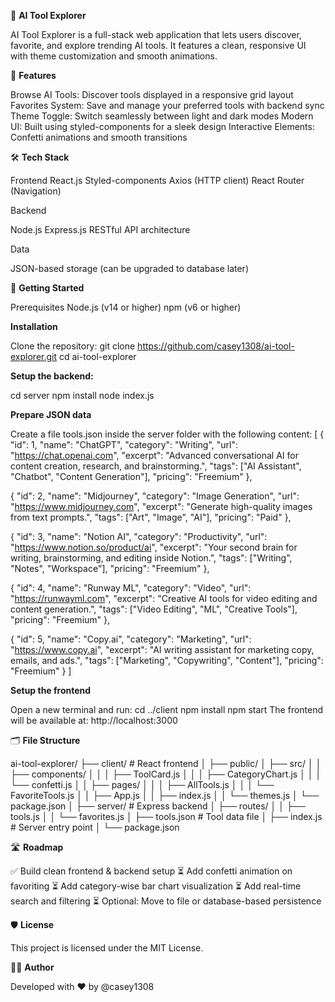 🚀 **AI Tool Explorer**

AI Tool Explorer is a full-stack web application that lets users discover, favorite, and explore trending AI tools. It features a clean, responsive UI with theme customization and smooth animations.

🌟 **Features**

Browse AI Tools: Discover tools displayed in a responsive grid layout
Favorites System: Save and manage your preferred tools with backend sync
Theme Toggle: Switch seamlessly between light and dark modes
Modern UI: Built using styled-components for a sleek design
Interactive Elements: Confetti animations and smooth transitions

🛠 **Tech Stack**

Frontend
React.js
Styled-components
Axios (HTTP client)
React Router (Navigation)

Backend

Node.js
Express.js
RESTful API architecture

Data

JSON-based storage (can be upgraded to database later)


🚀 **Getting Started**

Prerequisites
Node.js (v14 or higher)
npm (v6 or higher)


**Installation**

Clone the repository:
git clone https://github.com/casey1308/ai-tool-explorer.git
cd ai-tool-explorer

**Setup the backend:**

cd server
npm install
node index.js

**Prepare JSON data**

Create a file tools.json inside the server folder with the following content:
[
  {
    "id": 1,
    "name": "ChatGPT",
    "category": "Writing",
    "url": "https://chat.openai.com",
    "excerpt": "Advanced conversational AI for content creation, research, and brainstorming.",
    "tags": ["AI Assistant", "Chatbot", "Content Generation"],
    "pricing": "Freemium"
  },
  
  {
    "id": 2,
    "name": "Midjourney",
    "category": "Image Generation",
    "url": "https://www.midjourney.com",
    "excerpt": "Generate high-quality images from text prompts.",
    "tags": ["Art", "Image", "AI"],
    "pricing": "Paid"
  },
  
  {
    "id": 3,
    "name": "Notion AI",
    "category": "Productivity",
    "url": "https://www.notion.so/product/ai",
    "excerpt": "Your second brain for writing, brainstorming, and editing inside Notion.",
    "tags": ["Writing", "Notes", "Workspace"],
    "pricing": "Freemium"
  },
  
  {
    "id": 4,
    "name": "Runway ML",
    "category": "Video",
    "url": "https://runwayml.com",
    "excerpt": "Creative AI tools for video editing and content generation.",
    "tags": ["Video Editing", "ML", "Creative Tools"],
    "pricing": "Freemium"
  },
  
  {
    "id": 5,
    "name": "Copy.ai",
    "category": "Marketing",
    "url": "https://www.copy.ai",
    "excerpt": "AI writing assistant for marketing copy, emails, and ads.",
    "tags": ["Marketing", "Copywriting", "Content"],
    "pricing": "Freemium"
  }
]


**Setup the frontend**

Open a new terminal and run:
cd ../client
npm install
npm start
The frontend will be available at: http://localhost:3000

🗂 **File Structure**

ai-tool-explorer/
├── client/       # React frontend
│   ├── public/
│   ├── src/
│   │   ├── components/
│   │   │   ├── ToolCard.js
│   │   │   ├── CategoryChart.js
│   │   │   └── confetti.js
│   │   ├── pages/
│   │   │   ├── AllTools.js
│   │   │   └── FavoriteTools.js
│   │   ├── App.js
│   │   ├── index.js
│   │   └── themes.js
│   └── package.json
│
├── server/               # Express backend
│   ├── routes/
│   │   ├── tools.js
│   │   └── favorites.js
│   ├── tools.json        # Tool data file
│   ├── index.js          # Server entry point
│   └── package.json


🛣 **Roadmap**

✅ Build clean frontend & backend setup
⏳ Add confetti animation on favoriting
⏳ Add category-wise bar chart visualization
⏳ Add real-time search and filtering
⏳ Optional: Move to file or database-based persistence

🛡 **License**

This project is licensed under the MIT License.

👨‍💻 **Author**

Developed with ❤️ by @casey1308

